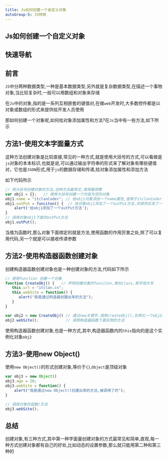 ```yaml
---
title: Js如何创建一个自定义对象
autoGroup-5: JS特效
---
```


## Js如何创建一个自定义对象

## 快速导航

<TOC />

## 前言

`JS`中分两种数据类型,一种是基本数据类型,另外就是复杂数据类型,在描述一个事物对象,当比较复杂时,一般可以用数组和对象来存储

在`Js`中的对象,指的是一系列互相嵌套的键值对,在做`web`开发时,大多数控件都是以对象或数组的形式来提供给开发人员使用

那如何创建一个对象呢,如何给对象添加属性和方法?在`Js`当中有一些方法,如下所示

## 方法1-使用文本字面量方式

这种方法创建对象是比较直接,常见的一种方式,就是使用大括号的方式,可以看做是`js`对象的本本标识,也就是说,可以通过输出字符串的形式来了解对象有哪些键值对，它也是`JSON`形式,用于`js`的数据存储和传递,给对象添加属性和添加方法

如下代码所示
```js
// 用大括号创建对象的方法,这种方法最常见,使用最频繁
var obj1 = {};   // 使用大括号创建一个内容为空的对象
obj1.name = "itclanCoder"; // 给obj1对象添加一个name属性,值等于itclanCoder
obj1.outPut = funciton() {  // 给对象obj1添加了一个outPut方法,并提供实现了一个alert弹框
    alert('给obj1添加了一个outPut方法');
}
// 调用对象obj1下面的outPut方法
obj1.outPut();
```
当值为函数时,那么对象下面绑定的就是方法,使用函数的作用厉害之处,除了可以复用代码,另一个就是可以接收传递参数

## 方法2-使用构造器函数创建对象

创建构造器函数创建对象也是一种创建对象的方法,代码如下所示

```js
// 使用function 创建一个对象
function CreateObj() {   // 声明创建对象的funciton,类似class,首字母大写 
   this.url = "itclan.cn";  
   this.webSite = function() {
      alert("我是通过构造器创建出来的方法");
   }
}

var obj2 = new CreateObj() // 通过new关键字,调用createObj(),实例化一个obj2对象
obj2.webSite();            // 调用构造器函数下面实例的方法
```
使用构造器函数创建对象,也是一种方式,其中,构造器函数内的`this`指向的是这个实例化对象`obj2`

## 方法3-使用new Object()

使用`new Object()`的形式创建对象,等价于`{}`,`Object`是顶级对象

```js
var obj3 = new Object()
obj3.age = 20;
obj3.webSite = function() {
    alert("我是通过new Object()创建出来的方法,被调用了的");
}

// 调用对象的函数/方法
obj3.webSite();
```

## 总结

创建对象,有三种方式,其中第一种字面量创建对象的方式最常见和简单,直观,每一种方式创建对象都有自己的好处,比如动态的设置参数,那么就只能用第二种和第三种的

<footer-FooterLink :isShareLink="false" :isDaShang="true" />
<footer-FeedBack />







